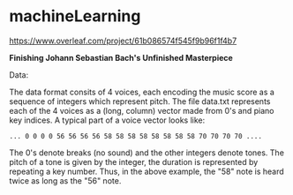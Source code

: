 # machineLearning
https://www.overleaf.com/project/61b086574f545f9b96f1f4b7

**Finishing	Johann Sebastian	Bach's	Unfinished	Masterpiece**

Data:

The data format consits of 4 voices, each encoding the music score as a sequence of integers which represent pitch. The file data.txt represents each of the 4
voices as a (long, column) vector made from 0's and piano key indices. A typical part of a voice vector looks like:
```
... 0 0 0 0 56 56 56 56 58 58 58 58 58 58 58 58 70 70 70 70 ....
```
The 0's denote breaks (no sound) and the other integers denote tones. The pitch of a tone is given by the integer, the duration is represented by repeating a
key number. Thus, in the above example, the "58" note is heard twice as long as the "56" note.
